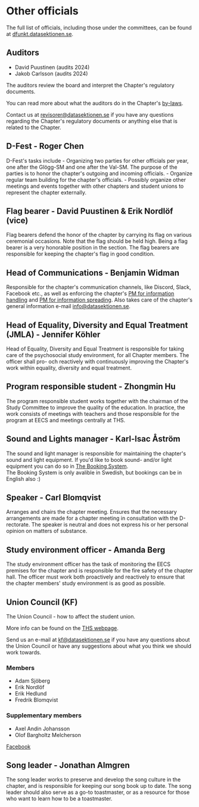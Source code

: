 # Other officials

The full list of officials, including those under the committees, can be found at [dfunkt.datasektionen.se](https://dfunkt.datasektionen.se/).

## Auditors

- David Puustinen (audits 2024)
- Jakob Carlsson (audits 2024)

The auditors review the board and interpret the Chapter's regulatory documents.

You can read more about what the auditors do in the Chapter's [by-laws](https://styrdokument.datasektionen.se/stadgar).

Contact us at [revisorer@datasektionen.se](mailto:revisorer@datasektionen.se) if you have any questions regarding the Chapter's regulatory documents or anything else that is related to the Chapter.

## D-Fest - Roger Chen

D-Fest's tasks include - Organizing two parties for other officials per year, one after the Glögg-SM and one after the Val-SM. The purpose of the parties is to honor the chapter's outgoing and incoming officials. - Organize regular team building for the chapter's officials. - Possibly organize other meetings and events together with other chapters and student unions to represent the chapter externally.


## Flag bearer - David Puustinen & Erik Nordlöf (vice)

Flag bearers defend the honor of the chapter by carrying its flag on various ceremonial occasions. Note that the flag should be held high. Being a flag bearer is a very honorable position in the section. The flag bearers are responsible for keeping the chapter's flag in good condition.


## Head of Communications - Benjamin Widman

Responsible for the chapter's communication channels, like Discord, Slack, Facebook etc., as well as enforcing the chapter's [PM for information handling](https://styrdokument.datasektionen.se/pm/pm_informationshantering) and [PM for information spreading](https://styrdokument.datasektionen.se/pm/pm_informationsspridning). Also takes care of the chapter's general information e-mail [info@datasektionen.se](mailto:info@datasektionen.se).

## Head of Equality, Diversity and Equal Treatment (JMLA) - Jennifer Köhler

Head of Equality, Diversity and Equal Treatment is responsible for taking care of the psychosocial study environment, for all Chapter members. The officer shall pro- och reactively with continuously improving the Chapter's work within equality, diversity and equal treatment.

## Program responsible student - Zhongmin Hu

The program responsible student works together with the chairman of the Study Committee to improve the quality of the education. In practice, the work consists of meetings with teachers and those responsible for the program at EECS and meetings centrally at THS.


## Sound and Lights manager - Karl-Isac Åström

The sound and light manager is responsible for maintaining the chapter's sound and light equipment.
If you'd like to book sound- and/or light equipment you can do so in [The Booking System](https://bokning.datasektionen.se/bookings/12).  
The Booking System is only avalible in Swedish, but bookings can be in English also :)


## Speaker - Carl Blomqvist

Arranges and chairs the chapter meeting. Ensures that the necessary arrangements are made for a chapter meeting in consultation with the D-rectorate. The speaker is neutral and does not express his or her personal opinion on matters of substance.


## Study environment officer - Amanda Berg

The study environment officer has the task of monitoring the EECS premises for the chapter and is responsible for the fire safety of the chapter hall. The officer must work both proactively and reactively to ensure that the chapter members' study environment is as good as possible.


## Union Council (KF)

The Union Council - how to affect the student union.

More info can be found on the [THS webpage](https://thskth.se/en/general/about-ths/union-council).

Send us an e-mail at [kf@datasektionen.se](mailto:kf@datasektionen.se) if you have any questions about the Union Council or have any suggestions about what you think we should work towards.

### Members

- Adam Sjöberg
- Erik Nordlöf
- Erik Hedlund
- Fredrik Blomqvist

### Supplementary members

- Axel Andin Johansson
- Olof Bargholtz Melcherson

[Facebook](https://facebook.com/KF.Data)


## Song leader - Jonathan Almgren

The song leader works to preserve and develop the song culture in the chapter, and is responsible for keeping our song book up to date. The song leader should also serve as a go-to toastmaster, or as a resource for those who want to learn how to be a toastmaster.
